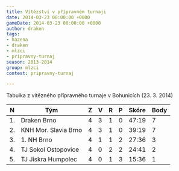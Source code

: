 ```yaml
---
title: Vítězství v přípravném turnaji
date: 2014-03-23 00:00:00 +0000
gameDate: 2014-03-23 00:00:00 +0000
author: draken
tags:
- hazena
- draken
- mlzci
- pripravny-turnaj
season: 2013-2014
group: mlzci
contest: pripravny-turnaj

---
```

Tabulka z vítězného přípravného turnaje v Bohunicích (23. 3. 2014)

N  | Tým | Z | V | R | P | Skóre | Body
---|-----|---|---|---|---|-------|------
1. | Draken Brno | 4 | 3 | 1 | 0 | 47:19 | 7
2. | KNH Mor. Slavia Brno | 4 | 3 | 1 | 0 | 39:19 | 7
3. | 1. NH Brno | 4 | 1 | 1 | 2 | 27:36 | 3
4. | TJ Sokol Ostopovice | 4 | 0 | 2 | 2 | 24:41 | 2
5. | TJ Jiskra Humpolec | 4 | 0 | 1 | 3 | 15:36 | 1
